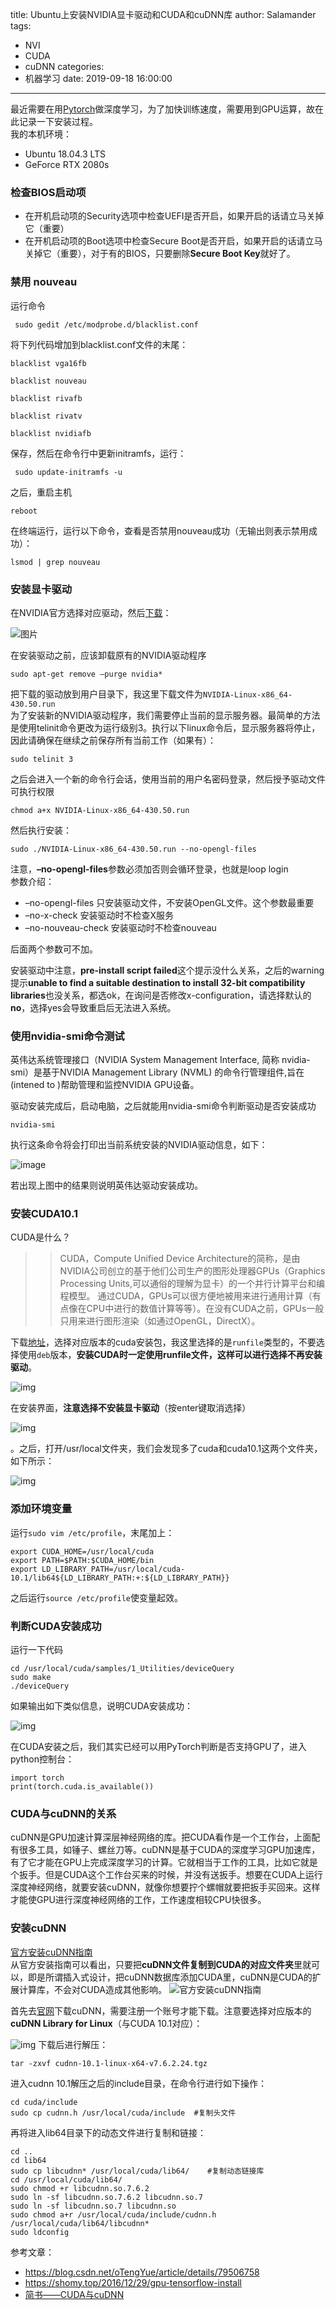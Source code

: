title: Ubuntu上安装NVIDIA显卡驱动和CUDA和cuDNN库
author: Salamander
tags:
  - NVI
  - CUDA
  - cuDNN
categories:
  - 机器学习
date: 2019-09-18 16:00:00
---
最近需要在用[Pytorch](https://pytorch.org/)做深度学习，为了加快训练速度，需要用到GPU运算，故在此记录一下安装过程。  
我的本机环境：
* Ubuntu 18.04.3 LTS
* GeForce RTX 2080s

### 检查BIOS启动项
* 在开机启动项的Security选项中检查UEFI是否开启，如果开启的话请立马关掉它（重要）  
* 在开机启动项的Boot选项中检查Secure Boot是否开启，如果开启的话请立马关掉它（重要），对于有的BIOS，只要删除**Secure Boot Key**就好了。

<!-- more -->

### 禁用 nouveau
运行命令
```
 sudo gedit /etc/modprobe.d/blacklist.conf
```
将下列代码增加到blacklist.conf文件的末尾：
```
blacklist vga16fb

blacklist nouveau

blacklist rivafb

blacklist rivatv

blacklist nvidiafb
```
保存，然后在命令行中更新initramfs，运行：
```
 sudo update-initramfs -u
```
之后，重启主机
```
reboot
```
在终端运行，运行以下命令，查看是否禁用nouveau成功（无输出则表示禁用成功）：
```
lsmod | grep nouveau
```


### 安装显卡驱动
在NVIDIA官方选择对应驱动，然后[下载](https://www.geforce.com/drivers)：

![图片](https://s2.ax1x.com/2019/09/18/n7DK2Q.png)

在安装驱动之前，应该卸载原有的NVIDIA驱动程序
```
sudo apt-get remove –purge nvidia*
```
把下载的驱动放到用户目录下，我这里下载文件为`NVIDIA-Linux-x86_64-430.50.run`  
为了安装新的NVIDIA驱动程序，我们需要停止当前的显示服务器。最简单的方法是使用telinit命令更改为运行级别3。执行以下linux命令后，显示服务器将停止，因此请确保在继续之前保存所有当前工作（如果有）：
```
sudo telinit 3
```
之后会进入一个新的命令行会话，使用当前的用户名密码登录，然后授予驱动文件可执行权限
```
chmod a+x NVIDIA-Linux-x86_64-430.50.run
```
然后执行安装：
```
sudo ./NVIDIA-Linux-x86_64-430.50.run --no-opengl-files
```
注意，**–no-opengl-files**参数必须加否则会循环登录，也就是loop login  
参数介绍：
* –no-opengl-files 只安装驱动文件，不安装OpenGL文件。这个参数最重要
* –no-x-check 安装驱动时不检查X服务
* –no-nouveau-check 安装驱动时不检查nouveau

后面两个参数可不加。  


安装驱动中注意，**pre-install script failed**这个提示没什么关系，之后的warning提示**unable to find a suitable destination to install 32-bit compatibility libraries**也没关系，都选ok，在询问是否修改x-configuration，请选择默认的**no**，选择yes会导致重启后无法进入系统。


### 使用nvidia-smi命令测试
英伟达系统管理接口（NVIDIA System Management Interface, 简称 nvidia-smi）是基于NVIDIA Management Library (NVML) 的命令行管理组件,旨在(intened to )帮助管理和监控NVIDIA GPU设备。

驱动安装完成后，启动电脑，之后就能用nvidia-smi命令判断驱动是否安装成功
```
nvidia-smi
```
执行这条命令将会打印出当前系统安装的NVIDIA驱动信息，如下：

![image](https://s2.ax1x.com/2019/09/18/n7y6I0.png)

若出现上图中的结果则说明英伟达驱动安装成功。



### 安装CUDA10.1
CUDA是什么？  
>> CUDA，Compute Unified Device Architecture的简称，是由NVIDIA公司创立的基于他们公司生产的图形处理器GPUs（Graphics Processing Units,可以通俗的理解为显卡）的一个并行计算平台和编程模型。
        通过CUDA，GPUs可以很方便地被用来进行通用计算（有点像在CPU中进行的数值计算等等）。在没有CUDA之前，GPUs一般只用来进行图形渲染（如通过OpenGL，DirectX）。
        
   

下载[地址](https://developer.nvidia.com/cuda-downloads)，选择对应版本的cuda安装包，我这里选择的是`runfile`类型的，不要选择使用`deb`版本，**安装CUDA时一定使用runfile文件，这样可以进行选择不再安装驱动**。

![img](https://s2.ax1x.com/2019/09/18/n76jhV.png)

在安装界面，**注意选择不安装显卡驱动**（按enter键取消选择）

![img](https://s2.ax1x.com/2019/09/18/n7gC28.png)

。之后，打开/usr/local文件夹，我们会发现多了cuda和cuda10.1这两个文件夹，如下所示：

![img](https://s2.ax1x.com/2019/09/18/n7goZj.png)


### 添加环境变量
运行`sudo vim /etc/profile`，末尾加上：
```
export CUDA_HOME=/usr/local/cuda 
export PATH=$PATH:$CUDA_HOME/bin 
export LD_LIBRARY_PATH=/usr/local/cuda-10.1/lib64${LD_LIBRARY_PATH:+:${LD_LIBRARY_PATH}}
```
之后运行`source /etc/profile`使变量起效。

### 判断CUDA安装成功
运行一下代码
```
cd /usr/local/cuda/samples/1_Utilities/deviceQuery 
sudo make
./deviceQuery
```
如果输出如下类似信息，说明CUDA安装成功：

![img](https://s2.ax1x.com/2019/09/18/n72x9P.png)

在CUDA安装之后，我们其实已经可以用PyTorch判断是否支持GPU了，进入python控制台：
```
import torch
print(torch.cuda.is_available())
```

### CUDA与cuDNN的关系
cuDNN是GPU加速计算深层神经网络的库。把CUDA看作是一个工作台，上面配有很多工具，如锤子、螺丝刀等。cuDNN是基于CUDA的深度学习GPU加速库，有了它才能在GPU上完成深度学习的计算。它就相当于工作的工具，比如它就是个扳手。但是CUDA这个工作台买来的时候，并没有送扳手。想要在CUDA上运行深度神经网络，就要安装cuDNN，就像你想要拧个螺帽就要把扳手买回来。这样才能使GPU进行深度神经网络的工作，工作速度相较CPU快很多。



### 安装cuDNN
[官方安装cuDNN指南](https://docs.nvidia.com/deeplearning/sdk/cudnn-install/index.html#install-linux)  
从官方安装指南可以看出，只要把**cuDNN文件复制到CUDA的对应文件夹**里就可以，即是所谓插入式设计，把cuDNN数据库添加CUDA里，cuDNN是CUDA的扩展计算库，不会对CUDA造成其他影响。
![官方安装cuDNN指南](https://s2.ax1x.com/2019/09/20/njMwDK.png)

首先去[官网](https://developer.nvidia.com/rdp/cudnn-archive)下载cuDNN，需要注册一个账号才能下载。注意要选择对应版本的**cuDNN Library for Linux**（与CUDA 10.1对应）： 

![img](https://s2.ax1x.com/2019/09/18/n7W98x.png)
下载后进行解压：
```
tar -zxvf cudnn-10.1-linux-x64-v7.6.2.24.tgz
```
进入cudnn 10.1解压之后的include目录，在命令行进行如下操作：
```
cd cuda/include
sudo cp cudnn.h /usr/local/cuda/include  #复制头文件
```
再将进入lib64目录下的动态文件进行复制和链接：
```
cd ..
cd lib64
sudo cp libcudnn* /usr/local/cuda/lib64/    #复制动态链接库
cd /usr/local/cuda/lib64/
sudo chmod +r libcudnn.so.7.6.2
sudo ln -sf libcudnn.so.7.6.2 libcudnn.so.7
sudo ln -sf libcudnn.so.7 libcudnn.so
sudo chmod a+r /usr/local/cuda/include/cudnn.h /usr/local/cuda/lib64/libcudnn*
sudo ldconfig
```


参考文章：
* https://blog.csdn.net/oTengYue/article/details/79506758
* https://shomy.top/2016/12/29/gpu-tensorflow-install
* [简书——CUDA与cuDNN](https://www.jianshu.com/p/622f47f94784)
